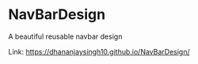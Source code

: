 # NavBarDesign
A beautiful reusable navbar design

Link: https://dhananjaysingh10.github.io/NavBarDesign/
